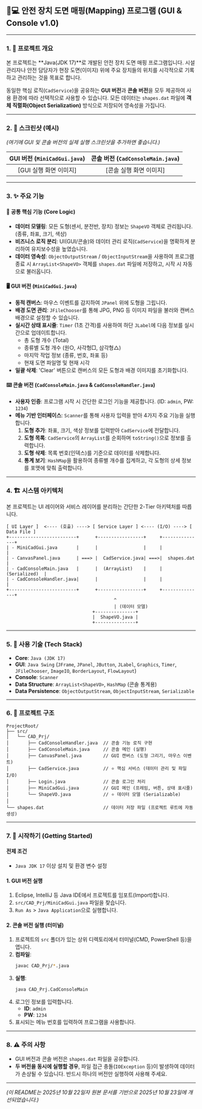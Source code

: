 ## 🎨💻 안전 장치 도면 매핑(Mapping) 프로그램 (GUI & Console v1.0)

[](https://www.oracle.com/java/technologies/javase/jdk17-archive-downloads.html)
[](https://opensource.org/licenses/MIT)
[](https://github.com/)

-----

### 1\. 📖 프로젝트 개요

본 프로젝트는 **Java(JDK 17)**로 개발된 안전 장치 도면 매핑 프로그램입니다. 시설 관리자나 안전 담당자가 현장 도면(이미지) 위에 주요 장치들의 위치를 시각적으로 기록하고 관리하는 것을 목표로 합니다.

동일한 핵심 로직(`CadService`)을 공유하는 **GUI 버전**과 **콘솔 버전**을 모두 제공하여 사용 환경에 따라 선택적으로 사용할 수 있습니다. 모든 데이터는 `shapes.dat` 파일에 **객체 직렬화(Object Serialization)** 방식으로 저장되어 영속성을 가집니다.

-----

### 2\. 📸 스크린샷 (예시)

*(여기에 GUI 및 콘솔 버전의 실제 실행 스크린샷을 추가하면 좋습니다.)*

| GUI 버전 (`MiniCadGui.java`) | 콘솔 버전 (`CadConsoleMain.java`) |
| :---: | :---: |
| [GUI 실행 화면 이미지] | [콘솔 실행 화면 이미지] |

-----

### 3\. ✨ 주요 기능

#### 💎 공통 핵심 기능 (Core Logic)

  * **데이터 모델링**: 모든 도형(센서, 분전반, 장치) 정보는 `ShapeVO` 객체로 관리됩니다. (종류, 좌표, 크기, 색상)
  * **비즈니스 로직 분리**: UI(GUI/콘솔)와 데이터 관리 로직(`CadService`)을 명확하게 분리하여 유지보수성을 높였습니다.
  * **데이터 영속성**: `ObjectOutputStream` / `ObjectInputStream`을 사용하여 프로그램 종료 시 `ArrayList<ShapeVO>` 객체를 `shapes.dat` 파일에 저장하고, 시작 시 자동으로 불러옵니다.

#### 🖥️ GUI 버전 (`MiniCadGui.java`)

  * **동적 캔버스**: 마우스 이벤트를 감지하여 `JPanel` 위에 도형을 그립니다.
  * **배경 도면 관리**: `JFileChooser`를 통해 JPG, PNG 등 이미지 파일을 불러와 캔버스 배경으로 설정할 수 있습니다.
  * **실시간 상태 표시줄**: `Timer` (1초 간격)를 사용하여 하단 `JLabel`에 다음 정보를 실시간으로 업데이트합니다.
      * 총 도형 개수 (Total)
      * 종류별 도형 개수 (원○, 사각형□, 삼각형△)
      * 마지막 작업 정보 (종류, 번호, 좌표 등)
      * 현재 도면 파일명 및 현재 시각
  * **일괄 삭제**: 'Clear' 버튼으로 캔버스의 모든 도형과 배경 이미지를 초기화합니다.

#### ⌨️ 콘솔 버전 (`CadConsoleMain.java` & `CadConsoleHandler.java`)

  * **사용자 인증**: 프로그램 시작 시 간단한 로그인 기능을 제공합니다. (ID: `admin`, PW: `1234`)
  * **메뉴 기반 인터페이스**: `Scanner`를 통해 사용자 입력을 받아 4가지 주요 기능을 실행합니다.
    1.  **도형 추가**: 좌표, 크기, 색상 정보를 입력받아 `CadService`에 전달합니다.
    2.  **도형 목록**: `CadService`의 `ArrayList`를 순회하며 `toString()`으로 정보를 출력합니다.
    3.  **도형 삭제**: 목록 번호(인덱스)를 기준으로 데이터를 삭제합니다.
    4.  **통계 보기**: `HashMap`을 활용하여 종류별 개수를 집계하고, 각 도형의 상세 정보를 포맷에 맞춰 출력합니다.

-----

### 4\. 🏗️ 시스템 아키텍처

본 프로젝트는 UI 레이어와 서비스 레이어를 분리하는 간단한 2-Tier 아키텍처를 따릅니다.

```
[ UI Layer ]  <---- (호출) ----> [ Service Layer ] <---- (I/O) ----> [ Data File ]
+-------------------------+      +-----------------+     +---------------+
| - MiniCadGui.java       |      |                 |     |               |
| - CanvasPanel.java      | ===> |  CadService.java| ===>|  shapes.dat   |
| - CadConsoleMain.java   |      |  (ArrayList)    |     | (Serialized)  |
| - CadConsoleHandler.java|      |                 |     |               |
+-------------------------+      +-----------------+     +---------------+
                                        ^
                                        | (데이터 모델)
                                +---------------+
                                |  ShapeVO.java |
                                +---------------+
```

-----

### 5\. 🔧 사용 기술 (Tech Stack)

  * **Core**: `Java (JDK 17)`
  * **GUI**: `Java Swing` (`JFrame`, `JPanel`, `JButton`, `JLabel`, `Graphics`, `Timer`, `JFileChooser`, `ImageIO`, `BorderLayout`, `FlowLayout`)
  * **Console**: `Scanner`
  * **Data Structure**: `ArrayList<ShapeVO>`, `HashMap` (콘솔 통계용)
  * **Data Persistence**: `ObjectOutputStream`, `ObjectInputStream`, `Serializable`

-----

### 6\. 📁 프로젝트 구조

```
ProjectRoot/
├── src/
│   └── CAD_Prj/
│       ├── CadConsoleHandler.java  // 콘솔 기능 로직 구현
│       ├── CadConsoleMain.java     // 콘솔 메인 (실행)
│       ├── CanvasPanel.java        // GUI 캔버스 (도형 그리기, 마우스 이벤트)
│       ├── CadService.java         // ⭐️ 핵심 서비스 (데이터 관리 및 파일 I/O)
│       ├── Login.java              // 콘솔 로그인 처리
│       ├── MiniCadGui.java         // GUI 메인 (프레임, 버튼, 상태 표시줄)
│       └── ShapeVO.java            // ⭐️ 데이터 모델 (Serializable)
│
└── shapes.dat                      // 데이터 저장 파일 (프로젝트 루트에 자동 생성)
```

-----

### 7\. 🚀 시작하기 (Getting Started)

#### 전제 조건

  * `Java JDK 17` 이상 설치 및 환경 변수 설정

#### 1\. GUI 버전 실행

1.  Eclipse, IntelliJ 등 Java IDE에서 프로젝트를 임포트(Import)합니다.
2.  `src/CAD_Prj/MiniCadGui.java` 파일을 찾습니다.
3.  `Run As` > `Java Application`으로 실행합니다.

#### 2\. 콘솔 버전 실행 (터미널)

1.  프로젝트의 `src` 폴더가 있는 상위 디렉토리에서 터미널(CMD, PowerShell 등)을 엽니다.
2.  **컴파일**:
    ```bash
    javac CAD_Prj/*.java
    ```
3.  **실행**:
    ```bash
    java CAD_Prj.CadConsoleMain
    ```
4.  로그인 정보를 입력합니다.
      * **ID**: `admin`
      * **PW**: `1234`
5.  표시되는 메뉴 번호를 입력하여 프로그램을 사용합니다.

-----

### 8\. ⚠️ 주의 사항

  * GUI 버전과 콘솔 버전은 `shapes.dat` 파일을 공유합니다.
  * **두 버전을 동시에 실행할 경우**, 파일 접근 충돌(`IOException` 등)이 발생하여 데이터가 손상될 수 있습니다. 반드시 하나의 버전만 실행하여 사용해 주세요.

-----

*(이 README는 2025년 10월 22일자 원본 문서를 기반으로 2025년 10월 23일에 개선되었습니다.)*
